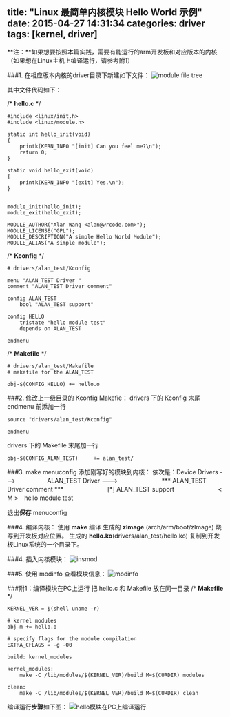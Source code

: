 title: "Linux 最简单内核模块 Hello World 示例"
date: 2015-04-27 14:31:34
categories: driver
tags: [kernel, driver]
---
**注：**如果想要按照本篇实践，需要有能运行的arm开发板和对应版本的内核（如果想在Linux主机上编译运行，请参考附1）

###1. 在相应版本内核的driver目录下新建如下文件：
![module file tree][1]

其中文件代码如下：
<!-- more -->
/\* **hello.c** \*/

    #include <linux/init.h>
	#include <linux/module.h>

	static int hello_init(void)
	{
		printk(KERN_INFO "[init] Can you feel me?\n");
		return 0;
	}

	static void hello_exit(void)
	{
		printk(KERN_INFO "[exit] Yes.\n");
	}


	module_init(hello_init);
	module_exit(hello_exit);

	MODULE_AUTHOR("Alan Wang <alan@wrcode.com>");
	MODULE_LICENSE("GPL");
	MODULE_DESCRIPTION("A simple Hello World Module");
	MODULE_ALIAS("A simple module");

/\* **Kconfig** \*/

    # drivers/alan_test/Kconfig

	menu "ALAN_TEST Driver "
	comment "ALAN_TEST Driver comment"

	config ALAN_TEST
		bool "ALAN_TEST support"

	config HELLO
		tristate "hello module test"
		depends on ALAN_TEST

	endmenu

/\* **Makefile** \*/

    # drivers/alan_test/Makefile
	# makefile for the ALAN_TEST

	obj-$(CONFIG_HELLO)	+= hello.o

###2. 修改上一级目录的 Kconfig Makefie：
drivers 下的 Kconfig 末尾 endmenu 前添加一行

    source "drivers/alan_test/Kconfig"

    endmenu

drivers 下的 Makefile 末尾加一行

    obj-$(CONFIG_ALAN_TEST)		+= alan_test/

###3. make menuconfig 添加刚写好的模块到内核：
依次是：Device Drivers  --->
　　　　　ALAN_TEST Driver   --->
　　　　　　　\*\*\* ALAN_TEST Driver comment \*\*\*
　　　　　　　[*] ALAN_TEST support<M>
　　　　　　　< M >　hello module test

退出**保存** menuconfig

###4. 编译内核：
使用 **make** 编译
生成的 **zImage** (arch/arm/boot/zImage) 烧写到开发板对应位置。
生成的 **hello.ko**(drivers/alan_test/hello.ko) 复制到开发板Linux系统的一个目录下。

###4. 插入内核模块：
![insmod][2]

###5. 使用 modinfo 查看模块信息：
![modinfo][3]

###附1：编译模块在PC上运行
把 hello.c 和 Makefile 放在同一目录
/\* **Makefile** \*/

    KERNEL_VER = $(shell uname -r)

	# kernel modules
	obj-m += hello.o

	# specify flags for the module compilation
	EXTRA_CFLAGS = -g -O0

	build: kernel_modules

	kernel_modules:
		make -C /lib/modules/$(KERNEL_VER)/build M=$(CURDIR) modules

	clean:
		make -C /lib/modules/$(KERNEL_VER)/build M=$(CURDIR) clean
编译运行**步骤**如下图：
![hello模块在PC上编译运行][4]

  [1]: /images/Linux-最简单内核模块-Hello-World-示例/1.png
  [2]: /images/Linux-最简单内核模块-Hello-World-示例/2.png
  [3]: /images/Linux-最简单内核模块-Hello-World-示例/3.png
  [4]: /images/Linux-最简单内核模块-Hello-World-示例/4.png